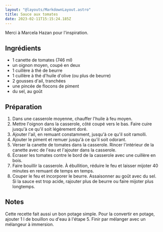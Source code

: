```yaml
---
layout: "@layouts/MarkdownLayout.astro"
title: Sauce aux tomates
date: 2023-02-11T15:15:24.185Z
---
```

Merci à Marcela Hazan pour l'inspiration.

## Ingrédients

- 1 canette de tomates (746 ml)
- un oignon moyen, coupé en deux
- 1 cuillère à thé de beurre
- 1 cuillère à thé d'huile d'olive (ou plus de beurre)
- 2 gousses d'ail, tranchées
- une pincée de flocons de piment
- du sel, au goût


## Préparation

1. Dans une casserole moyenne, chauffer l'huile à feu moyen.
2. Mettre l'oignon dans la casserole, côté coupé vers le bas. Faire cuire jusqu'à ce qu'il soit légèrement doré.
3. Ajouter l'ail, en remuant constamment, jusqu'à ce qu'il soit ramolli.
4. Ajouter le piment et remuer jusqu'à ce qu'il soit odorant.
5. Verser la canette de tomates dans la casserole. Rincer l'intérieur de la canette avec de l'eau et l'ajouter dans la casserole.
6. Écraser les tomates contre le bord de la casserole avec une cuillère en bois.
7. Faire bouillir la casserole. À ébullition, réduire le feu et laisser mijoter 40 minutes en remuant de temps en temps.
8. Couper le feu et incorporer le beurre. Assaisonner au goût avec du sel. Si la sauce est trop acide, rajouter plus de beurre ou faire mijoter plus longtemps.

## Notes

Cette recette fait aussi un bon potage simple. Pour la convertir en potage, ajouter 1 l de bouillon ou d'eau à l'étape 5. Finir par mélanger avec un mélangeur à immersion.